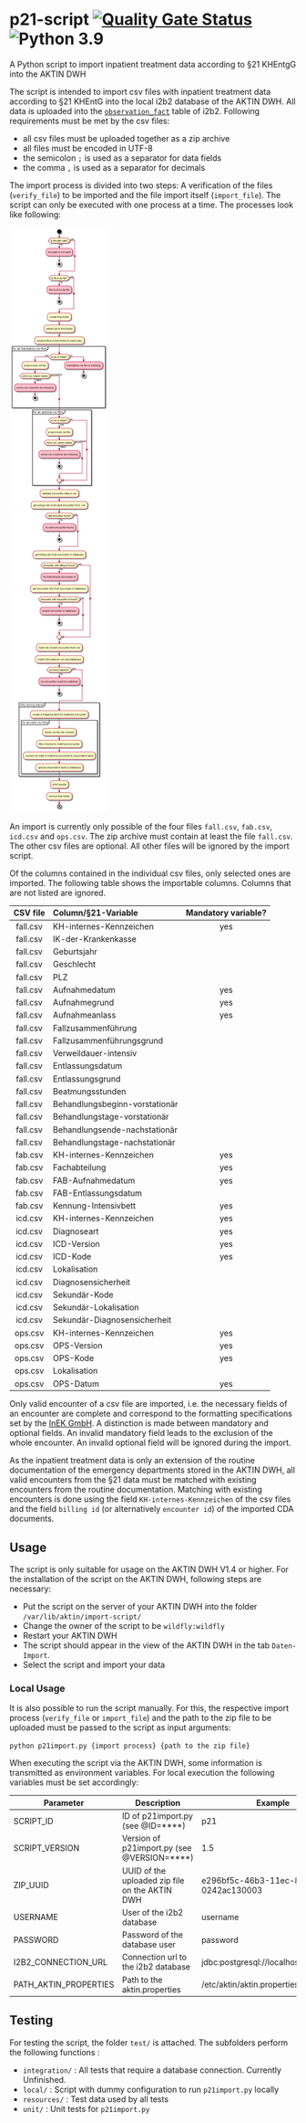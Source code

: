 # p21-script [![Quality Gate Status](https://sonarcloud.io/api/project_badges/measure?project=aktin_p21-script&metric=alert_status)](https://sonarcloud.io/summary/new_code?id=aktin_p21-script) ![Python 3.9](https://img.shields.io/badge/python-3.9-blue)

A Python script to import inpatient treatment data according to §21 KHEntgG into the AKTIN DWH

The script is intended to import csv files with inpatient treatment data according to §21 KHEntG into the local i2b2 database of the AKTIN DWH. All data is uploaded into the [`observation_fact`](https://community.i2b2.org/wiki/display/ServerSideDesign/OBSERVATION_FACT+Table) table of i2b2. Following requirements must be met by the csv files:
* all csv files must be uploaded together as a zip archive
* all files must be encoded in UTF-8
* the semicolon `;` is used as a separator for data fields
* the comma `,` is used as a separator for decimals

The import process is divided into two steps: A verification of the files (`verify_file`) to be imported and the file import itself (`import_file`). The script can only be executed with one process at a time. The processes
look like following:

![sequence diagram](./docs/activity.png)

An import is currently only possible of the four files `fall.csv`, `fab.csv`, `icd.csv` and `ops.csv`. The zip archive must contain at least the file `fall.csv`. The other csv files are optional. All other files will be
ignored by the import script.

Of the columns contained in the individual csv files, only selected ones are imported. The following table shows the importable columns. Columns that are not listed are ignored.

| CSV file | Column/§21-Variable | Mandatory variable? |
| :-------------: |:-------------| :-----:|
| fall.csv | KH-internes-Kennzeichen | yes |
| fall.csv | IK-der-Krankenkasse | |
| fall.csv | Geburtsjahr | |
| fall.csv | Geschlecht | |
| fall.csv | PLZ | |
| fall.csv | Aufnahmedatum    |  yes |
| fall.csv | Aufnahmegrund    |  yes |
| fall.csv | Aufnahmeanlass    |  yes |
| fall.csv | Fallzusammenführung    | |
| fall.csv | Fallzusammenführungsgrund    | |
| fall.csv | Verweildauer-intensiv    | |
| fall.csv | Entlassungsdatum    | |
| fall.csv | Entlassungsgrund    | |
| fall.csv | Beatmungsstunden    | |
| fall.csv | Behandlungsbeginn-vorstationär    | |
| fall.csv | Behandlungstage-vorstationär    | |
| fall.csv | Behandlungsende-nachstationär    | |
| fall.csv | Behandlungstage-nachstationär    | |
| fab.csv  | KH-internes-Kennzeichen    |  yes |
| fab.csv  | Fachabteilung    |  yes |
| fab.csv  | FAB-Aufnahmedatum    |  yes |
| fab.csv  | FAB-Entlassungsdatum    | |
| fab.csv  | Kennung-Intensivbett    |  yes |
| icd.csv  | KH-internes-Kennzeichen    |  yes |
| icd.csv  | Diagnoseart    |  yes |
| icd.csv  | ICD-Version    |  yes |
| icd.csv  | ICD-Kode    |  yes |
| icd.csv  | Lokalisation    | |
| icd.csv  | Diagnosensicherheit    | |
| icd.csv  | Sekundär-Kode    | |
| icd.csv  | Sekundär-Lokalisation    | |
| icd.csv  | Sekundär-Diagnosensicherheit    | |
| ops.csv  | KH-internes-Kennzeichen    |  yes |
| ops.csv  | OPS-Version    |  yes |
| ops.csv  | OPS-Kode    |  yes |
| ops.csv  | Lokalisation    | |
| ops.csv  | OPS-Datum    |  yes |

Only valid encounter of a csv file are imported, i.e. the necessary fields of an encounter are complete and correspond to the formatting specifications set by
the [InEK GmbH](https://www.g-drg.de/Datenlieferung_gem._21_KHEntgG). A distinction is made between mandatory and optional fields. An invalid mandatory field leads to the exclusion of the whole encounter. An invalid optional
field will be ignored during the import.

As the inpatient treatment data is only an extension of the routine documentation of the emergency departments stored in the AKTIN DWH, all valid encounters from the §21 data must be matched with existing encounters from the
routine documentation. Matching with existing encounters is done using the field `KH-internes-Kennzeichen` of the csv files and the field `billing id` (or alternatively `encounter id`) of the imported CDA documents.

## Usage

The script is only suitable for usage on the AKTIN DWH V1.4 or higher. For the installation of the script on the AKTIN DWH, following steps are necessary:

* Put the script on the server of your AKTIN DWH into the folder `/var/lib/aktin/import-script/`
* Change the owner of the script to be `wildfly:wildfly`
* Restart your AKTIN DWH
* The script should appear in the view of the AKTIN DWH in the tab `Daten-Import`.
* Select the script and import your data

### Local Usage

It is also possible to run the script manually. For this, the respective import process (`verify_file` or `import_file`) and the path to the zip file to be uploaded must be passed to the script as input arguments:

`python p21import.py {import process} {path to the zip file}`

When executing the script via the AKTIN DWH, some information is transmitted as environment variables. For local execution the following variables must be set accordingly:

| Parameter  | Description | Example |
| ------------- | ------------- | ------------- |
| SCRIPT_ID | ID of p21import.py (see @ID=****) | p21 |
| SCRIPT_VERSION | Version of p21import.py (see @VERSION=****) | 1.5 |
| ZIP_UUID | UUID of the uploaded zip file on the AKTIN DWH | e296bf5c-46b3-11ec-81d3-0242ac130003 |
| USERNAME | User of the i2b2 database | username |
| PASSWORD | Password of the database user | password |
| I2B2_CONNECTION_URL | Connection url to the i2b2 database | jdbc:postgresql://localhost:5432/i2b2 |
| PATH_AKTIN_PROPERTIES | Path to the aktin.properties | /etc/aktin/aktin.properties |


## Testing

For testing the script, the folder `test/` is attached. The subfolders perform the following functions :

* `integration/` : All tests that require a database connection. Currently Unfinished.
* `local/` : Script with dummy configuration to run `p21import.py` locally
* `resources/` : Test data used by all tests
* `unit/` : Unit tests for `p21import.py`
